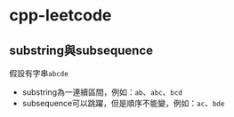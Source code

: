 # cpp-leetcode


## substring與subsequence

假設有字串`abcde`

* substring為一連續區間，例如：`ab`、`abc`、`bcd`
* subsequence可以跳躍，但是順序不能變，例如：`ac`、`bde`
